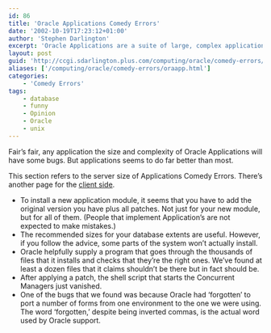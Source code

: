 ```yaml
---
id: 86
title: 'Oracle Applications Comedy Errors'
date: '2002-10-19T17:23:12+01:00'
author: 'Stephen Darlington'
excerpt: 'Oracle Applications are a suite of large, complex applications that all look and work alike. That is, they don''t work. '
layout: post
guid: 'http://ccgi.sdarlington.plus.com/computing/oracle/comedy-errors/oracle-applications-comedy-errors.html'
aliases: ['/computing/oracle/comedy-errors/oraapp.html']
categories:
    - 'Comedy Errors'
tags:
    - database
    - funny
    - Opinion
    - Oracle
    - unix
---
```


Fair’s fair, any application the size and complexity of Oracle Applications will have some bugs. But applications seems to do far better than most.

This section refers to the server size of Applications Comedy Errors. There’s another page for the [client side](client.html).

- To install a new application module, it seems that you have to add the original version you have plus all patches. Not just for your new module, but for all of them. (People that implement Application’s are not expected to make mistakes.)
- The recommended sizes for your database extents are useful. However, if you follow the advice, some parts of the system won’t actually install.
- Oracle helpfully supply a program that goes through the thousands of files that it installs and checks that they’re the right ones. We’ve found at least a dozen files that it claims shouldn’t be there but in fact should be.
- After applying a patch, the shell script that starts the Concurrent Managers just vanished.
- One of the bugs that we found was because Oracle had ‘forgotten’ to port a number of forms from one environment to the one we were using. The word ‘forgotten,’ despite being inverted commas, is the actual word used by Oracle support.